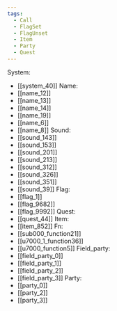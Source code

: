```yaml
---
tags:
  - Call
  - FlagSet
  - FlagUnset
  - Item
  - Party
  - Quest
---
```

System:
- [[system_40]]
Name:
- [[name_12]]
- [[name_13]]
- [[name_14]]
- [[name_19]]
- [[name_6]]
- [[name_8]]
Sound:
- [[sound_143]]
- [[sound_153]]
- [[sound_201]]
- [[sound_213]]
- [[sound_312]]
- [[sound_326]]
- [[sound_351]]
- [[sound_39]]
Flag:
- [[flag_1]]
- [[flag_9682]]
- [[flag_9992]]
Quest:
- [[quest_44]]
Item:
- [[item_852]]
Fn:
- [[sub000_function21]]
- [[u7000_1_function36]]
- [[u7000_function5]]
Field_party:
- [[field_party_0]]
- [[field_party_1]]
- [[field_party_2]]
- [[field_party_3]]
Party:
- [[party_0]]
- [[party_2]]
- [[party_3]]
